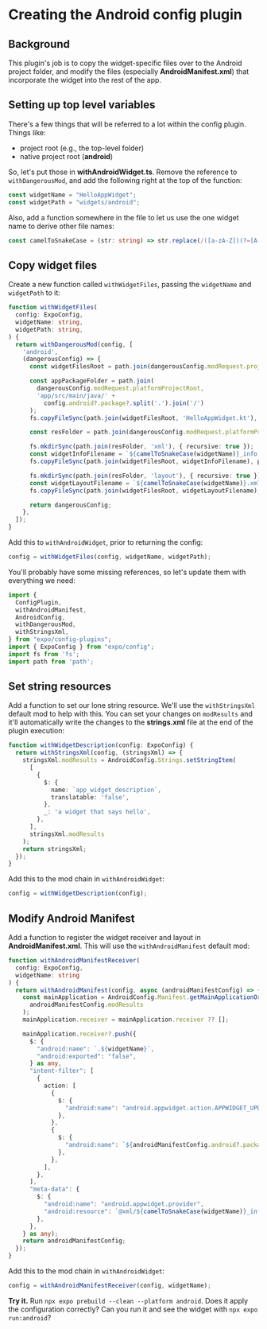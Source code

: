 # Creating the Android config plugin
## Background
This plugin's job is to copy the widget-specific files over to the Android project folder, and modify the files (especially **AndroidManifest.xml**) that incorporate the widget into the rest of the app.

## Setting up top level variables
There's a few things that will be referred to a lot within the config plugin. Things like:
- project root (e.g., the top-level folder)
- native project root (**android**)

So, let's put those in **withAndroidWidget.ts**. Remove the reference to `withDangerousMod`, and add the following right at the top of the function:
```ts
const widgetName = "HelloAppWidget";
const widgetPath = "widgets/android";
```

Also, add a function somewhere in the file to let us use the one widget name to derive other file names:
```ts
const camelToSnakeCase = (str: string) => str.replace(/([a-zA-Z])(?=[A-Z])/g,'$1_').toLowerCase();
```

## Copy widget files
Create a new function called `withWidgetFiles`, passing the `widgetName` and `widgetPath` to it:
```ts
function withWidgetFiles(
  config: ExpoConfig,
  widgetName: string,
  widgetPath: string,
) {
  return withDangerousMod(config, [
    'android',
    (dangerousConfig) => {
      const widgetFilesRoot = path.join(dangerousConfig.modRequest.projectRoot, widgetPath);

      const appPackageFolder = path.join(
        dangerousConfig.modRequest.platformProjectRoot,
        'app/src/main/java/' +
          config.android?.package?.split('.').join('/')
      );
      fs.copyFileSync(path.join(widgetFilesRoot, 'HelloAppWidget.kt'), path.join(appPackageFolder, `${widgetName}.kt`));

      const resFolder = path.join(dangerousConfig.modRequest.platformProjectRoot, 'app/src/main/res');

      fs.mkdirSync(path.join(resFolder, 'xml'), { recursive: true });
      const widgetInfoFilename = `${camelToSnakeCase(widgetName)}_info.xml`;
      fs.copyFileSync(path.join(widgetFilesRoot, widgetInfoFilename), path.join(resFolder, 'xml', widgetInfoFilename));

      fs.mkdirSync(path.join(resFolder, 'layout'), { recursive: true });
      const widgetLayoutFilename = `${camelToSnakeCase(widgetName)}.xml`;
      fs.copyFileSync(path.join(widgetFilesRoot, widgetLayoutFilename), path.join(resFolder, 'layout', widgetLayoutFilename));

      return dangerousConfig;
    },
  ]);
}
```

Add this to `withAndroidWidget`, prior to returning the config:
```ts
config = withWidgetFiles(config, widgetName, widgetPath);
```

You'll probably have some missing references, so let's update them with everything we need:
```ts
import {
  ConfigPlugin,
  withAndroidManifest,
  AndroidConfig,
  withDangerousMod,
  withStringsXml,
} from "expo/config-plugins";
import { ExpoConfig } from "expo/config";
import fs from 'fs';
import path from 'path';
```

## Set string resources
Add a function to set our lone string resource. We'll use the `withStringsXml` default mod to help with this. You can set your changes on `modResults` and it'll automatically write the changes to the **strings.xml** file at the end of the plugin execution:

```ts
function withWidgetDescription(config: ExpoConfig) {
  return withStringsXml(config, (stringsXml) => {
    stringsXml.modResults = AndroidConfig.Strings.setStringItem(
      [
        {
          $: {
            name: `app_widget_description`,
            translatable: 'false',
          },
          _: 'a widget that says hello',
        },
      ],
      stringsXml.modResults
    );
    return stringsXml;
  });
}
```

Add this to the mod chain in `withAndroidWidget`:
```ts
config = withWidgetDescription(config);
```

## Modify Android Manifest
Add a function to register the widget receiver and layout in **AndroidManifest.xml**. This will use the `withAndroidManifest` default mod:

```ts
function withAndroidManifestReceiver(
  config: ExpoConfig,
  widgetName: string
) {
  return withAndroidManifest(config, async (androidManifestConfig) => {
    const mainApplication = AndroidConfig.Manifest.getMainApplicationOrThrow(
      androidManifestConfig.modResults
    );
    mainApplication.receiver = mainApplication.receiver ?? [];

    mainApplication.receiver?.push({
      $: {
        "android:name": `.${widgetName}`,
        "android:exported": "false",
      } as any,
      "intent-filter": [
        {
          action: [
            {
              $: {
                "android:name": "android.appwidget.action.APPWIDGET_UPDATE",
              },
            },
            {
              $: {
                "android:name": `${androidManifestConfig.android?.package}.WIDGET_CLICK`,
              },
            },
          ],
        },
      ],
      "meta-data": {
        $: {
          "android:name": "android.appwidget.provider",
          "android:resource": `@xml/${camelToSnakeCase(widgetName)}_info`,
        },
      },
    } as any);
    return androidManifestConfig;
  });
}
```

Add this to the mod chain in `withAndroidWidget`:
```ts
config = withAndroidManifestReceiver(config, widgetName);
```

**Try it.** Run `npx expo prebuild --clean --platform android`. Does it apply the configuration correctly? Can you run it and see the widget with `npx expo run:android`?
